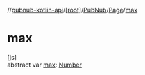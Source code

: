 //[pubnub-kotlin-api](../../../../index.md)/[[root]](../../index.md)/[PubNub](../index.md)/[Page](index.md)/[max](max.md)

# max

[js]\
abstract var [max](max.md): [Number](https://kotlinlang.org/api/latest/jvm/stdlib/kotlin/-number/index.html)
